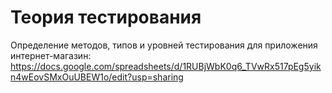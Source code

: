 # **Теория тестирования**

Определение методов, типов и уровней тестирования для приложения интернет-магазин:
<https://docs.google.com/spreadsheets/d/1RUBjWbK0q6_TVwRx517pEg5yikn4wEovSMxOuUBEW1o/edit?usp=sharing>
